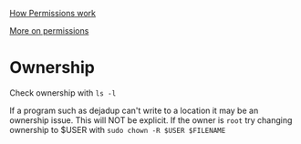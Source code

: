 
[How Permissions work](https://www.redhat.com/sysadmin/linux-file-permissions-explained)

[More on permissions](https://www.mygreatlearning.com/bash/tutorials/file-system-and-file-permission)


# Ownership

Check ownership with `ls -l`

If a program such as dejadup can't write to a location it may be an ownership issue. This will NOT be explicit. If the owner is `root` try changing ownership to $USER with `sudo chown -R $USER $FILENAME`


